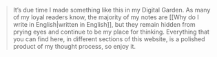 > It’s due time I made something like this in my Digital Garden. As many of my loyal readers know, the majority of my notes are [[Why do I write in English|written in English]], but they remain hidden from prying eyes and continue to be my place for thinking. Everything that you can find here, in different sections of this website, is a polished product of my thought process, so enjoy it.